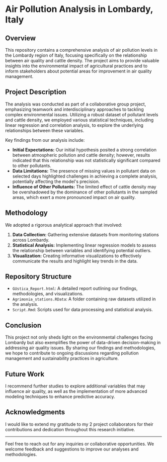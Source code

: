 # Air Pollution Analysis in Lombardy, Italy

## Overview

This repository contains a comprehensive analysis of air pollution levels in the Lombardy region of Italy, focusing specifically on the relationship between air quality and cattle density. The project aims to provide valuable insights into the environmental impact of agricultural practices and to inform stakeholders about potential areas for improvement in air quality management.

## Project Description

The analysis was conducted as part of a collaborative group project, emphasizing teamwork and interdisciplinary approaches to tackling complex environmental issues. Utilizing a robust dataset of pollutant levels and cattle density, we employed various statistical techniques, including linear regression and correlation analysis, to explore the underlying relationships between these variables.

Key findings from our analysis include:

- **Initial Expectations:** Our initial hypothesis posited a strong correlation between atmospheric pollution and cattle density; however, results indicated that this relationship was not statistically significant compared to other pollutants.
- **Data Limitations:** The presence of missing values in pollutant data on selected days highlighted challenges in achieving a complete analysis, potentially affecting the model's precision.
- **Influence of Other Pollutants:** The limited effect of cattle density may be overshadowed by the dominance of other pollutants in the sampled areas, which exert a more pronounced impact on air quality.

## Methodology

We adopted a rigorous analytical approach that involved:

1. **Data Collection:** Gathering extensive datasets from monitoring stations across Lombardy.
2. **Statistical Analysis:** Implementing linear regression models to assess the relationship between variables and identifying potential outliers.
3. **Visualization:** Creating informative visualizations to effectively communicate the results and highlight key trends in the data.

## Repository Structure

- `GUstica_Report.html`: A detailed report outlining our findings, methodologies, and visualizations.
- `Agrimonia_stations.RData`: A folder containing raw datasets utilized in the analysis.
- `Script.Rmd`: Scripts used for data processing and statistical analysis.

## Conclusion

This project not only sheds light on the environmental challenges facing Lombardy but also exemplifies the power of data-driven decision-making in addressing air quality issues. By sharing our findings and methodologies, we hope to contribute to ongoing discussions regarding pollution management and sustainability practices in agriculture.

## Future Work

I recommend further studies to explore additional variables that may influence air quality, as well as the implementation of more advanced modeling techniques to enhance predictive accuracy.

## Acknowledgments

I would like to extend my gratitude to my 2 project collaborators for their contributions and dedication throughout this research initiative.

---

Feel free to reach out for any inquiries or collaborative opportunities. We welcome feedback and suggestions to improve our analyses and methodologies.

